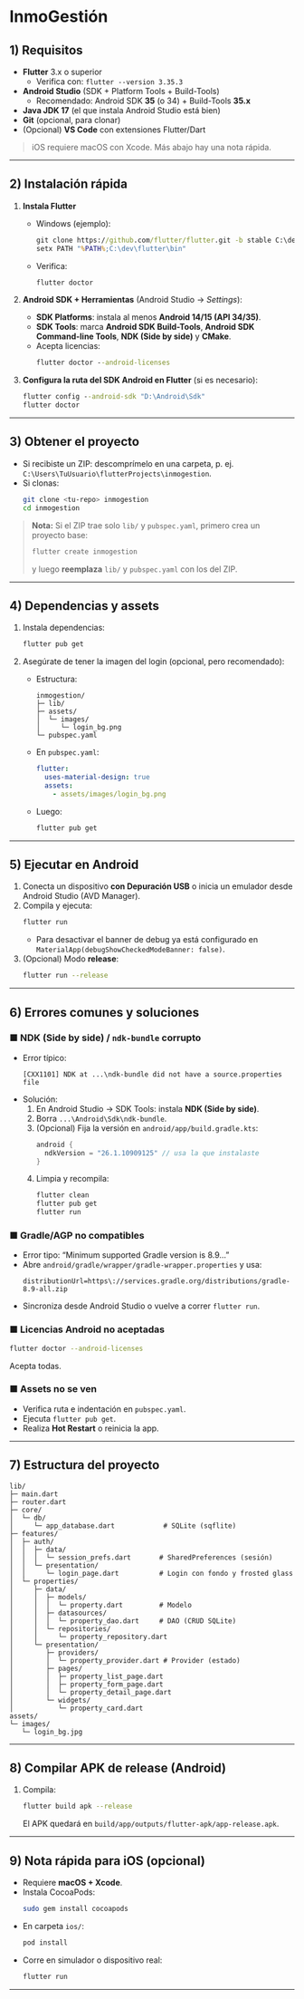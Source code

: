 
# InmoGestión

## 1) Requisitos

- **Flutter** 3.x o superior
   - Verifica con: `flutter --version 3.35.3`
- **Android Studio** (SDK + Platform Tools + Build-Tools)
   - Recomendado: Android SDK **35** (o 34) + Build-Tools **35.x**
- **Java JDK 17** (el que instala Android Studio está bien)
- **Git** (opcional, para clonar)
- (Opcional) **VS Code** con extensiones Flutter/Dart

> iOS requiere macOS con Xcode. Más abajo hay una nota rápida.

---

## 2) Instalación rápida

1. **Instala Flutter**
   - Windows (ejemplo):
     ```bat
     git clone https://github.com/flutter/flutter.git -b stable C:\dev\flutter
     setx PATH "%PATH%;C:\dev\flutter\bin"
     ```
   - Verifica:
     ```bat
     flutter doctor
     ```

2. **Android SDK + Herramientas** (Android Studio → *Settings*):
   - **SDK Platforms**: instala al menos **Android 14/15 (API 34/35)**.
   - **SDK Tools**: marca **Android SDK Build-Tools**, **Android SDK Command-line Tools**, **NDK (Side by side)** y **CMake**.
   - Acepta licencias:
     ```bat
     flutter doctor --android-licenses
     ```

3. **Configura la ruta del SDK Android en Flutter** (si es necesario):
   ```bat
   flutter config --android-sdk "D:\Android\Sdk"
   flutter doctor
   ```

---

## 3) Obtener el proyecto

- Si recibiste un ZIP: descomprímelo en una carpeta, p. ej. `C:\Users\TuUsuario\flutterProjects\inmogestion`.
- Si clonas:
  ```bash
  git clone <tu-repo> inmogestion
  cd inmogestion
  ```

> **Nota:** Si el ZIP trae solo `lib/` y `pubspec.yaml`, primero crea un proyecto base:
> ```bash
> flutter create inmogestion
> ```
> y luego **reemplaza** `lib/` y `pubspec.yaml` con los del ZIP.

---

## 4) Dependencias y assets

1. Instala dependencias:
   ```bash
   flutter pub get
   ```

2. Asegúrate de tener la imagen del login (opcional, pero recomendado):

   - Estructura:
     ```
     inmogestion/
     ├─ lib/
     ├─ assets/
     │  └─ images/
     │     └─ login_bg.png
     └─ pubspec.yaml
     ```
   - En `pubspec.yaml`:
     ```yaml
     flutter:
       uses-material-design: true
       assets:
         - assets/images/login_bg.png
     ```
   - Luego:
     ```bash
     flutter pub get
     ```

---

## 5) Ejecutar en Android

1. Conecta un dispositivo **con Depuración USB** o inicia un emulador desde Android Studio (AVD Manager).
2. Compila y ejecuta:
   ```bash
   flutter run
   ```
   - Para desactivar el banner de debug ya está configurado en `MaterialApp(debugShowCheckedModeBanner: false)`.
3. (Opcional) Modo **release**:
   ```bash
   flutter run --release
   ```

---

## 6) Errores comunes y soluciones

### ■ NDK (Side by side) / `ndk-bundle` corrupto
- Error típico:
  ```
  [CXX1101] NDK at ...\ndk-bundle did not have a source.properties file
  ```
- Solución:
   1. En Android Studio → SDK Tools: instala **NDK (Side by side)**.
   2. Borra `...\Android\Sdk\ndk-bundle`.
   3. (Opcional) Fija la versión en `android/app/build.gradle.kts`:
      ```kotlin
      android {
        ndkVersion = "26.1.10909125" // usa la que instalaste
      }
      ```
   4. Limpia y recompila:
      ```bash
      flutter clean
      flutter pub get
      flutter run
      ```

### ■ Gradle/AGP no compatibles
- Error tipo: “Minimum supported Gradle version is 8.9…”
- Abre `android/gradle/wrapper/gradle-wrapper.properties` y usa:
  ```
  distributionUrl=https\://services.gradle.org/distributions/gradle-8.9-all.zip
  ```
- Sincroniza desde Android Studio o vuelve a correr `flutter run`.

### ■ Licencias Android no aceptadas
```bash
flutter doctor --android-licenses
```
Acepta todas.

### ■ Assets no se ven
- Verifica ruta e indentación en `pubspec.yaml`.
- Ejecuta `flutter pub get`.
- Realiza **Hot Restart** o reinicia la app.

---

## 7) Estructura del proyecto

```
lib/
├─ main.dart
├─ router.dart
├─ core/
│  └─ db/
│     └─ app_database.dart            # SQLite (sqflite)
├─ features/
│  ├─ auth/
│  │  ├─ data/
│  │  │  └─ session_prefs.dart       # SharedPreferences (sesión)
│  │  └─ presentation/
│  │     └─ login_page.dart          # Login con fondo y frosted glass
│  └─ properties/
│     ├─ data/
│     │  ├─ models/
│     │  │  └─ property.dart         # Modelo
│     │  ├─ datasources/
│     │  │  └─ property_dao.dart     # DAO (CRUD SQLite)
│     │  └─ repositories/
│     │     └─ property_repository.dart
│     └─ presentation/
│        ├─ providers/
│        │  └─ property_provider.dart # Provider (estado)
│        ├─ pages/
│        │  ├─ property_list_page.dart
│        │  ├─ property_form_page.dart
│        │  └─ property_detail_page.dart
│        └─ widgets/
│           └─ property_card.dart
assets/
└─ images/
   └─ login_bg.jpg
```

---

## 8) Compilar APK de release (Android)

1. Compila:
   ```bash
   flutter build apk --release
   ```
   El APK quedará en `build/app/outputs/flutter-apk/app-release.apk`.

---

## 9) Nota rápida para iOS (opcional)

- Requiere **macOS + Xcode**.
- Instala CocoaPods:
  ```bash
  sudo gem install cocoapods
  ```
- En carpeta `ios/`:
  ```bash
  pod install
  ```
- Corre en simulador o dispositivo real:
  ```bash
  flutter run
  ```

---

